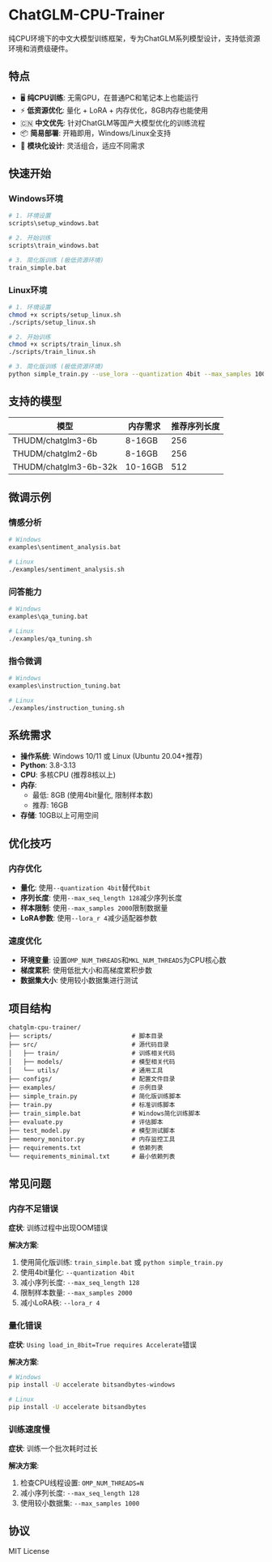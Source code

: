 # ChatGLM-CPU-Trainer

纯CPU环境下的中文大模型训练框架，专为ChatGLM系列模型设计，支持低资源环境和消费级硬件。

## 特点

- 🖥️ **纯CPU训练**: 无需GPU，在普通PC和笔记本上也能运行
- ⚡ **低资源优化**: 量化 + LoRA + 内存优化，8GB内存也能使用
- 🇨🇳 **中文优先**: 针对ChatGLM等国产大模型优化的训练流程
- 📦 **简易部署**: 开箱即用，Windows/Linux全支持
- 🧩 **模块化设计**: 灵活组合，适应不同需求

## 快速开始

### Windows环境

```bash
# 1. 环境设置
scripts\setup_windows.bat

# 2. 开始训练
scripts\train_windows.bat

# 3. 简化版训练 (极低资源环境)
train_simple.bat
```

### Linux环境

```bash
# 1. 环境设置
chmod +x scripts/setup_linux.sh
./scripts/setup_linux.sh

# 2. 开始训练
chmod +x scripts/train_linux.sh
./scripts/train_linux.sh

# 3. 简化版训练 (极低资源环境)
python simple_train.py --use_lora --quantization 4bit --max_samples 1000
```

## 支持的模型

| 模型 | 内存需求 | 推荐序列长度 |
|-----|---------|------------|
| THUDM/chatglm3-6b | 8-16GB | 256 |
| THUDM/chatglm2-6b | 8-16GB | 256 |
| THUDM/chatglm3-6b-32k | 10-16GB | 512 |

## 微调示例

### 情感分析

```bash
# Windows
examples\sentiment_analysis.bat

# Linux
./examples/sentiment_analysis.sh
```

### 问答能力

```bash
# Windows
examples\qa_tuning.bat

# Linux
./examples/qa_tuning.sh
```

### 指令微调

```bash
# Windows
examples\instruction_tuning.bat

# Linux
./examples/instruction_tuning.sh
```

## 系统需求

- **操作系统**: Windows 10/11 或 Linux (Ubuntu 20.04+推荐)
- **Python**: 3.8-3.13
- **CPU**: 多核CPU (推荐8核以上)
- **内存**: 
  - 最低: 8GB (使用4bit量化, 限制样本数)
  - 推荐: 16GB
- **存储**: 10GB以上可用空间

## 优化技巧

### 内存优化

- **量化**: 使用`--quantization 4bit`替代`8bit`
- **序列长度**: 使用`--max_seq_length 128`减少序列长度
- **样本限制**: 使用`--max_samples 2000`限制数据量
- **LoRA参数**: 使用`--lora_r 4`减少适配器参数

### 速度优化

- **环境变量**: 设置`OMP_NUM_THREADS`和`MKL_NUM_THREADS`为CPU核心数
- **梯度累积**: 使用低批大小和高梯度累积步数
- **数据集大小**: 使用较小数据集进行测试

## 项目结构

```
chatglm-cpu-trainer/
├── scripts/                      # 脚本目录
├── src/                          # 源代码目录
│   ├── train/                    # 训练相关代码
│   ├── models/                   # 模型相关代码
│   └── utils/                    # 通用工具
├── configs/                      # 配置文件目录
├── examples/                     # 示例目录
├── simple_train.py               # 简化版训练脚本
├── train.py                      # 标准训练脚本
├── train_simple.bat              # Windows简化训练脚本
├── evaluate.py                   # 评估脚本
├── test_model.py                 # 模型测试脚本
├── memory_monitor.py             # 内存监控工具
├── requirements.txt              # 依赖列表
└── requirements_minimal.txt      # 最小依赖列表
```

## 常见问题

### 内存不足错误

**症状**: 训练过程中出现OOM错误

**解决方案**:
1. 使用简化版训练: `train_simple.bat` 或 `python simple_train.py`
2. 使用4bit量化: `--quantization 4bit`
3. 减小序列长度: `--max_seq_length 128`
4. 限制样本数量: `--max_samples 2000`
5. 减小LoRA秩: `--lora_r 4`

### 量化错误

**症状**: `Using load_in_8bit=True requires Accelerate`错误

**解决方案**:
```bash
# Windows
pip install -U accelerate bitsandbytes-windows

# Linux
pip install -U accelerate bitsandbytes
```

### 训练速度慢

**症状**: 训练一个批次耗时过长

**解决方案**:
1. 检查CPU线程设置: `OMP_NUM_THREADS=N`
2. 减小序列长度: `--max_seq_length 128`
3. 使用较小数据集: `--max_samples 1000`

## 协议

MIT License